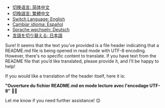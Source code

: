 - [切换语言: 简体中文](/README.md)
- [切換語言: 繁體中文](/README/README_繁体中文.md)
- [Switch Language: English](/README/README_English.md)
- [Cambiar idioma: Español](/README/README_Español.md)
- [Sprache wechseln: Deutsch](/README/README_Deutsch.md)
- [言語を切り替える: 日本語](/README/README_日本語.md)

Sure! It seems that the text you've provided is a file header indicating that a README.md file is being opened in read mode with UTF-8 encoding. However, there's no specific content to translate. If you have text from the README file that you’d like translated, please provide it, and I’ll be happy to help!

If you would like a translation of the header itself, here it is:

**"Ouverture du fichier README.md en mode lecture avec l'encodage UTF-8"** 📄✨

Let me know if you need further assistance! 😊